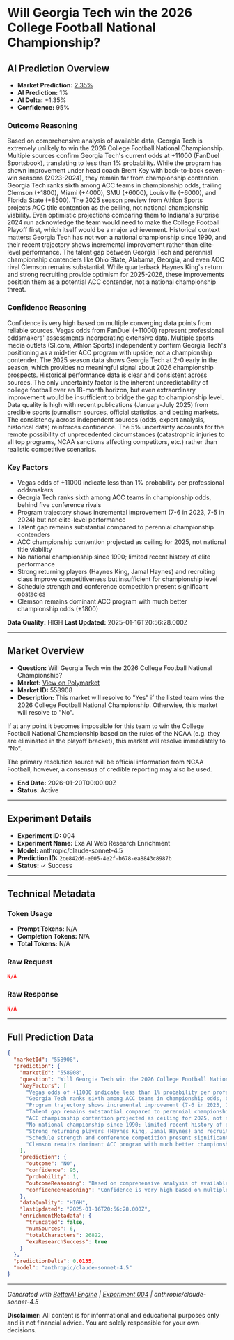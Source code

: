 # Will Georgia Tech win the 2026 College Football National Championship?

## AI Prediction Overview

- **Market Prediction:** [2.35%](https://polymarket.com/event/college-football-champion-2026-684/will-georgia-tech-win-the-2026-college-football-national-championship)
- **AI Prediction:** 1%
- **AI Delta:** +1.35%
- **Confidence:** 95%

### Outcome Reasoning
Based on comprehensive analysis of available data, Georgia Tech is extremely unlikely to win the 2026 College Football National Championship. Multiple sources confirm Georgia Tech's current odds at +11000 (FanDuel Sportsbook), translating to less than 1% probability. While the program has shown improvement under head coach Brent Key with back-to-back seven-win seasons (2023-2024), they remain far from championship contention. Georgia Tech ranks sixth among ACC teams in championship odds, trailing Clemson (+1800), Miami (+4000), SMU (+6000), Louisville (+6000), and Florida State (+8500). The 2025 season preview from Athlon Sports projects ACC title contention as the ceiling, not national championship viability. Even optimistic projections comparing them to Indiana's surprise 2024 run acknowledge the team would need to make the College Football Playoff first, which itself would be a major achievement. Historical context matters: Georgia Tech has not won a national championship since 1990, and their recent trajectory shows incremental improvement rather than elite-level performance. The talent gap between Georgia Tech and perennial championship contenders like Ohio State, Alabama, Georgia, and even ACC rival Clemson remains substantial. While quarterback Haynes King's return and strong recruiting provide optimism for 2025-2026, these improvements position them as a potential ACC contender, not a national championship threat.

### Confidence Reasoning
Confidence is very high based on multiple converging data points from reliable sources. Vegas odds from FanDuel (+11000) represent professional oddsmakers' assessments incorporating extensive data. Multiple sports media outlets (SI.com, Athlon Sports) independently confirm Georgia Tech's positioning as a mid-tier ACC program with upside, not a championship contender. The 2025 season data shows Georgia Tech at 2-0 early in the season, which provides no meaningful signal about 2026 championship prospects. Historical performance data is clear and consistent across sources. The only uncertainty factor is the inherent unpredictability of college football over an 18-month horizon, but even extraordinary improvement would be insufficient to bridge the gap to championship level. Data quality is high with recent publications (January-July 2025) from credible sports journalism sources, official statistics, and betting markets. The consistency across independent sources (odds, expert analysis, historical data) reinforces confidence. The 5% uncertainty accounts for the remote possibility of unprecedented circumstances (catastrophic injuries to all top programs, NCAA sanctions affecting competitors, etc.) rather than realistic competitive scenarios.

### Key Factors
- Vegas odds of +11000 indicate less than 1% probability per professional oddsmakers
- Georgia Tech ranks sixth among ACC teams in championship odds, behind five conference rivals
- Program trajectory shows incremental improvement (7-6 in 2023, 7-5 in 2024) but not elite-level performance
- Talent gap remains substantial compared to perennial championship contenders
- ACC championship contention projected as ceiling for 2025, not national title viability
- No national championship since 1990; limited recent history of elite performance
- Strong returning players (Haynes King, Jamal Haynes) and recruiting class improve competitiveness but insufficient for championship level
- Schedule strength and conference competition present significant obstacles
- Clemson remains dominant ACC program with much better championship odds (+1800)

**Data Quality:** HIGH
**Last Updated:** 2025-01-16T20:56:28.000Z

---

## Market Overview

- **Question:** Will Georgia Tech win the 2026 College Football National Championship?
- **Market:** [View on Polymarket](https://polymarket.com/event/college-football-champion-2026-684/will-georgia-tech-win-the-2026-college-football-national-championship)
- **Market ID:** 558908
- **Description:** This market will resolve to "Yes" if the listed team wins the 2026 College Football National Championship. Otherwise, this market will resolve to "No".

If at any point it becomes impossible for this team to win the College Football National Championship based on the rules of the NCAA (e.g. they are eliminated in the playoff bracket), this market will resolve immediately to “No”.

The primary resolution source will be official information from NCAA Football, however, a consensus of credible reporting may also be used.
- **End Date:** 2026-01-20T00:00:00Z
- **Status:** Active

---

## Experiment Details

- **Experiment ID:** 004
- **Experiment Name:** Exa AI Web Research Enrichment
- **Model:** anthropic/claude-sonnet-4.5
- **Prediction ID:** `2ce842d6-e005-4e2f-b678-ea8843c8987b`
- **Status:** ✓ Success


---

## Technical Metadata

### Token Usage
- **Prompt Tokens:** N/A
- **Completion Tokens:** N/A
- **Total Tokens:** N/A

### Raw Request
```json
N/A
```

### Raw Response
```json
N/A
```

---

## Full Prediction Data

```json
{
  "marketId": "558908",
  "prediction": {
    "marketId": "558908",
    "question": "Will Georgia Tech win the 2026 College Football National Championship?",
    "keyFactors": [
      "Vegas odds of +11000 indicate less than 1% probability per professional oddsmakers",
      "Georgia Tech ranks sixth among ACC teams in championship odds, behind five conference rivals",
      "Program trajectory shows incremental improvement (7-6 in 2023, 7-5 in 2024) but not elite-level performance",
      "Talent gap remains substantial compared to perennial championship contenders",
      "ACC championship contention projected as ceiling for 2025, not national title viability",
      "No national championship since 1990; limited recent history of elite performance",
      "Strong returning players (Haynes King, Jamal Haynes) and recruiting class improve competitiveness but insufficient for championship level",
      "Schedule strength and conference competition present significant obstacles",
      "Clemson remains dominant ACC program with much better championship odds (+1800)"
    ],
    "prediction": {
      "outcome": "NO",
      "confidence": 95,
      "probability": 1,
      "outcomeReasoning": "Based on comprehensive analysis of available data, Georgia Tech is extremely unlikely to win the 2026 College Football National Championship. Multiple sources confirm Georgia Tech's current odds at +11000 (FanDuel Sportsbook), translating to less than 1% probability. While the program has shown improvement under head coach Brent Key with back-to-back seven-win seasons (2023-2024), they remain far from championship contention. Georgia Tech ranks sixth among ACC teams in championship odds, trailing Clemson (+1800), Miami (+4000), SMU (+6000), Louisville (+6000), and Florida State (+8500). The 2025 season preview from Athlon Sports projects ACC title contention as the ceiling, not national championship viability. Even optimistic projections comparing them to Indiana's surprise 2024 run acknowledge the team would need to make the College Football Playoff first, which itself would be a major achievement. Historical context matters: Georgia Tech has not won a national championship since 1990, and their recent trajectory shows incremental improvement rather than elite-level performance. The talent gap between Georgia Tech and perennial championship contenders like Ohio State, Alabama, Georgia, and even ACC rival Clemson remains substantial. While quarterback Haynes King's return and strong recruiting provide optimism for 2025-2026, these improvements position them as a potential ACC contender, not a national championship threat.",
      "confidenceReasoning": "Confidence is very high based on multiple converging data points from reliable sources. Vegas odds from FanDuel (+11000) represent professional oddsmakers' assessments incorporating extensive data. Multiple sports media outlets (SI.com, Athlon Sports) independently confirm Georgia Tech's positioning as a mid-tier ACC program with upside, not a championship contender. The 2025 season data shows Georgia Tech at 2-0 early in the season, which provides no meaningful signal about 2026 championship prospects. Historical performance data is clear and consistent across sources. The only uncertainty factor is the inherent unpredictability of college football over an 18-month horizon, but even extraordinary improvement would be insufficient to bridge the gap to championship level. Data quality is high with recent publications (January-July 2025) from credible sports journalism sources, official statistics, and betting markets. The consistency across independent sources (odds, expert analysis, historical data) reinforces confidence. The 5% uncertainty accounts for the remote possibility of unprecedented circumstances (catastrophic injuries to all top programs, NCAA sanctions affecting competitors, etc.) rather than realistic competitive scenarios."
    },
    "dataQuality": "HIGH",
    "lastUpdated": "2025-01-16T20:56:28.000Z",
    "enrichmentMetadata": {
      "truncated": false,
      "numSources": 6,
      "totalCharacters": 26822,
      "exaResearchSuccess": true
    }
  },
  "predictionDelta": 0.0135,
  "model": "anthropic/claude-sonnet-4.5"
}
```

---

*Generated with [BetterAI Engine](https://github.com/better-labs/betteraiengine) | [Experiment 004](https://github.com/better-labs/prediction-history/tree/main/exp004) | anthropic/claude-sonnet-4.5*

**Disclaimer:** All content is for informational and educational purposes only and is not financial advice. You are solely responsible for your own decisions.
